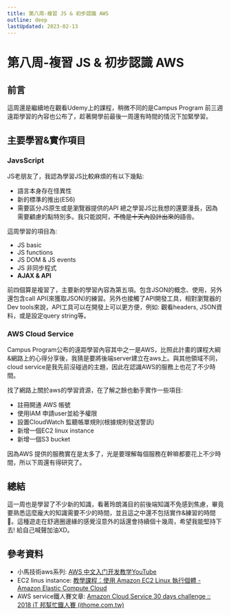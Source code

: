 ```yaml
---
title: 第八周-複習 JS & 初步認識 AWS
outline: deep
lastUpdated: 2023-02-13
---
```

# 第八周-複習 JS & 初步認識 AWS

## 前言
這周還是繼續地在觀看Udemy上的課程，稍微不同的是Campus Program 前三週遠距學習的內容也公布了，趁著開學前最後一周還有時間的情況下加緊學習。

## 主要學習&實作項目

### JavsScript
JS老朋友了，我認為學習JS比較麻煩的有以下幾點:
- 語言本身存在怪異性
- 新的標準的推出(ES6)
- 需要區分JS原生或是瀏覽器提供的API
總之學習JS比我想的還要漫長，因為需要顧慮的點特別多。我只能說阿，~~不愧是十天內設計出來的語言~~。

這周學習的項目為:
- JS basic
- JS functions
- JS DOM & JS events
- JS 非同步程式
- **AJAX & API**

前四個算是複習了，主要新的學習內容為第五項。包含JSON的概念、使用，另外還包含call API(來獲取JSON)的練習。另外也接觸了API開發工具，相對瀏覽器的Dev tools來說，API工具可以在開發上可以更方便，例如: 觀看headers, JSON資料，或是設定query string等。

### AWS Cloud Service
Campus Program公布的遠距學習內容其中之一是AWS，比照此計畫的課程大綱&網路上的心得分享後，我猜是要將後端server建立在aws上。與其他領域不同，cloud service是我先前沒碰過的主題，因此在認識AWS的服務上也花了不少時間。

找了網路上關於aws的學習資源，在了解之餘也動手實作一些項目:
- 註冊開通 AWS 帳號
- 使用IAM 申請user並給予權限
- 設置CloudWatch 監聽帳單規則(根據規則發送警訊)
- 新增一個EC2 linux instance
- 新增一個S3 bucket 

因為AWS 提供的服務實在是太多了，光是要理解每個服務在幹嘛都要花上不少時間，所以下周還有得研究了。

## 總結
這一周也是學習了不少新的知識，看著玲朗滿目的前後端知識不免感到焦慮，畢竟要熟悉這麼龐大的知識需要不少的時間，並且這之中還不包括實作&練習的時間🤯。這種遊走在舒適圈邊緣的感覺沒意外的話還會持續個十幾周，希望我能堅持下去! 給自己喊聲加油XD。

## 參考資料
- 小馬技術aws系列: [AWS 中文入门开发教学YouTube](https://www.youtube.com/watch?v=G0hvLDTmXig&list=PLliocbKHJNwsyKkNwFUHbZZOJ2gT9qnT9&index=1)
- EC2 linus instance: [教學課程：使用 Amazon EC2 Linux 執行個體 - Amazon Elastic Compute Cloud](https://docs.aws.amazon.com/zh_tw/AWSEC2/latest/UserGuide/EC2_GetStarted.html)
- AWS service鐵人賽文章: [Amazon Cloud Service 30 days challenge :: 2018 iT 邦幫忙鐵人賽 (ithome.com.tw)](https://ithelp.ithome.com.tw/users/20083507/ironman/1366)